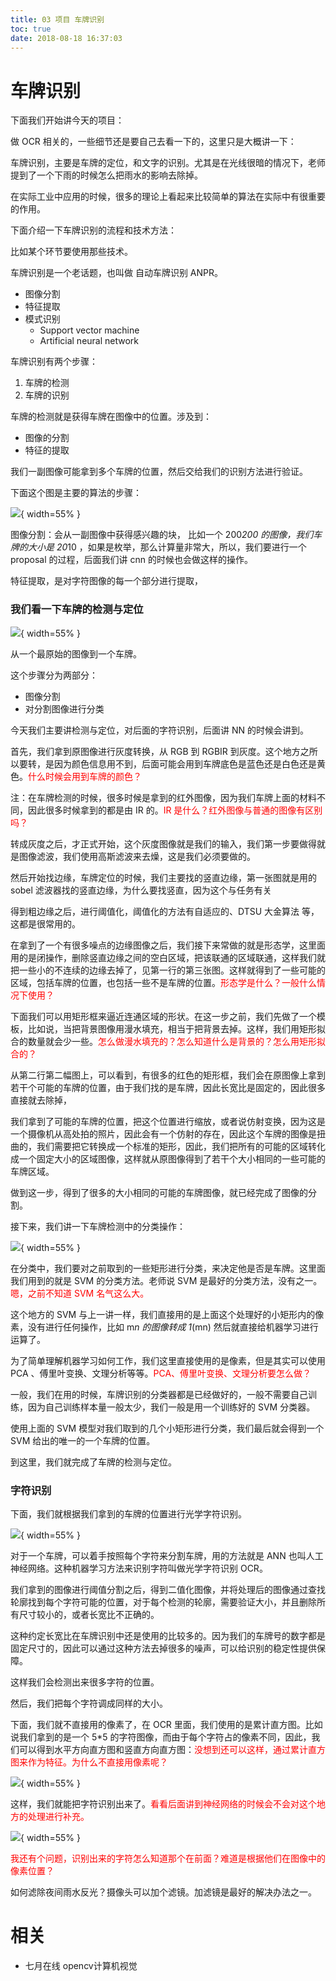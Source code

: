 ```yaml
---
title: 03 项目 车牌识别
toc: true
date: 2018-08-18 16:37:03
---
```

# 车牌识别


下面我们开始讲今天的项目：

做 OCR 相关的，一些细节还是要自己去看一下的，这里只是大概讲一下：

车牌识别，主要是车牌的定位，和文字的识别。尤其是在光线很暗的情况下，老师提到了一个下雨的时候怎么把雨水的影响去除掉。

在实际工业中应用的时候，很多的理论上看起来比较简单的算法在实际中有很重要的作用。

下面介绍一下车牌识别的流程和技术方法：

比如某个环节要使用那些技术。

车牌识别是一个老话题，也叫做 自动车牌识别 ANPR。

- 图像分割
- 特征提取
- 模式识别
    - Support vector machine
    - Artificial neural network



车牌识别有两个步骤：

1. 车牌的检测
2. 车牌的识别


车牌的检测就是获得车牌在图像中的位置。涉及到：

- 图像的分割
- 特征的提取

我们一副图像可能拿到多个车牌的位置，然后交给我们的识别方法进行验证。

下面这个图是主要的算法的步骤：


![](http://images.iterate.site/blog/image/180808/FcAjGh8ACI.png?imageslim){ width=55% }


图像分割：会从一副图像中获得感兴趣的块，
比如一个 200*200 的图像，我们车牌的大小是 20*10 ，如果是枚举，那么计算量非常大，所以，我们要进行一个 proposal 的过程，后面我们讲 cnn 的时候也会做这样的操作。

特征提取，是对字符图像的每一个部分进行提取，

### 我们看一下车牌的检测与定位

![](http://images.iterate.site/blog/image/180808/H00jJma30L.png?imageslim){ width=55% }

从一个最原始的图像到一个车牌。

这个步骤分为两部分：

- 图像分割
- 对分割图像进行分类

今天我们主要讲检测与定位，对后面的字符识别，后面讲 NN 的时候会讲到。

首先，我们拿到原图像进行灰度转换，从 RGB 到 RGBIR 到灰度。这个地方之所以要转，是因为颜色信息用不到，后面可能会用到车牌底色是蓝色还是白色还是黄色。<span style="color:red;">什么时候会用到车牌的颜色？</span>

注：在车牌检测的时候，很多时候是拿到的红外图像，因为我们车牌上面的材料不同，因此很多时候拿到的都是由 IR 的。<span style="color:red;">IR 是什么？红外图像与普通的图像有区别吗？</span>

转成灰度之后，才正式开始，这个灰度图像就是我们的输入，我们第一步要做得就是图像滤波，我们使用高斯滤波来去燥，这是我们必须要做的。

然后开始找边缘，车牌定位的时候，我们主要找的竖直边缘，第一张图就是用的 sobel 滤波器找的竖直边缘，为什么要找竖直，因为这个与任务有关

得到粗边缘之后，进行阈值化，阈值化的方法有自适应的、DTSU 大金算法 等，这都是很常用的。

在拿到了一个有很多噪点的边缘图像之后，我们接下来常做的就是形态学，这里面用的是闭操作，删除竖直边缘之间的空白区域，把该联通的区域联通，这样我们就把一些小的不连续的边缘去掉了，见第一行的第三张图。这样就得到了一些可能的区域，包括车牌的位置，也包括一些不是车牌的位置。<span style="color:red;">形态学是什么？一般什么情况下使用？</span>

下面我们可以用矩形框来逼近连通区域的形状。在这一步之前，我们先做了一个模板，比如说，当把背景图像用漫水填充，相当于把背景去掉。这样，我们用矩形拟合的数量就会少一些。<span style="color:red;">怎么做漫水填充的？怎么知道什么是背景的？怎么用矩形拟合的？</span>

从第二行第二幅图上，可以看到，有很多的红色的矩形框，我们会在原图像上拿到若干个可能的车牌的位置，由于我们找的是车牌，因此长宽比是固定的，因此很多直接就去除掉，

我们拿到了可能的车牌的位置，把这个位置进行缩放，或者说仿射变换，因为这是一个摄像机从高处拍的照片，因此会有一个仿射的存在，因此这个车牌的图像是扭曲的，我们需要把它转换成一个标准的矩形，因此，我们把所有的可能的区域转化成一个固定大小的区域图像，这样就从原图像得到了若干个大小相同的一些可能的车牌区域。

做到这一步，得到了很多的大小相同的可能的车牌图像，就已经完成了图像的分割。


接下来，我们讲一下车牌检测中的分类操作：

![](http://images.iterate.site/blog/image/180808/d31j223565.png?imageslim){ width=55% }

在分类中，我们要对之前取到的一些矩形进行分类，来决定他是否是车牌。这里面我们用到的就是 SVM 的分类方法。老师说 SVM 是最好的分类方法，没有之一。<span style="color:red;">嗯，之前不知道 SVM 名气这么大。</span>


这个地方的 SVM 与上一讲一样，我们直接用的是上面这个处理好的小矩形内的像素，没有进行任何操作，比如 m*n 的图像转成 1*(mn) 然后就直接给机器学习进行运算了。


为了简单理解机器学习如何工作，我们这里直接使用的是像素，但是其实可以使用 PCA 、傅里叶变换、文理分析等等。<span style="color:red;">PCA、傅里叶变换、文理分析要怎么做？</span>

一般，我们在用的时候，车牌识别的分类器都是已经做好的，一般不需要自己训练，因为自己训练样本量一般太少，我们一般是用一个训练好的 SVM 分类器。

使用上面的 SVM 模型对我们取到的几个小矩形进行分类，我们最后就会得到一个 SVM 给出的唯一的一个车牌的位置。

到这里，我们就完成了车牌的检测与定位。


### 字符识别

下面，我们就根据我们拿到的车牌的位置进行光学字符识别。

![](http://images.iterate.site/blog/image/180808/eGjek7mfAg.png?imageslim){ width=55% }


对于一个车牌，可以着手按照每个字符来分割车牌，用的方法就是 ANN 也叫人工神经网络。这种机器学习方法来识别字符叫做光学字符识别 OCR。

我们拿到的图像进行阈值分割之后，得到二值化图像，并将处理后的图像通过查找轮廓找到每个字符可能的位置，对于每个检测的轮廓，需要验证大小，并且删除所有尺寸较小的，或者长宽比不正确的。

这种约定长宽比在车牌识别中还是使用的比较多的。因为我们的车牌号的数字都是固定尺寸的，因此可以通过这种方法去掉很多的噪声，可以给识别的稳定性提供保障。

这样我们会检测出来很多字符的位置。

然后，我们把每个字符调成同样的大小。

下面，我们就不直接用的像素了，在 OCR 里面，我们使用的是累计直方图。比如说我们拿到的是一个 5*5 的字符图像，而由于每个字符占的像素不同，因此，我们可以得到水平方向直方图和竖直方向直方图：<span style="color:red;">没想到还可以这样，通过累计直方图来作为特征。为什么不直接用像素呢？</span>


![](http://images.iterate.site/blog/image/180808/B3e3lHaKb5.png?imageslim){ width=55% }

这样，我们就能把字符识别出来了。<span style="color:red;">看看后面讲到神经网络的时候会不会对这个地方的处理进行补充。</span>

![](http://images.iterate.site/blog/image/180808/Lldc5I9j9L.png?imageslim){ width=55% }


<span style="color:red;">我还有个问题，识别出来的字符怎么知道那个在前面？难道是根据他们在图像中的像素位置？</span>



如何滤除夜间雨水反光？摄像头可以加个滤镜。加滤镜是最好的解决办法之一。





# 相关

- 七月在线 opencv计算机视觉
